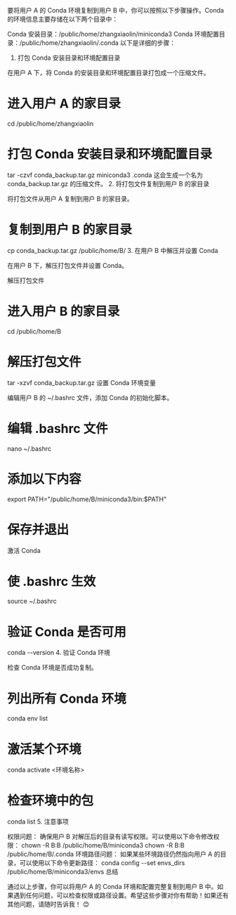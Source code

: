 要将用户 A 的 Conda 环境复制到用户 B 中，你可以按照以下步骤操作。Conda 的环境信息主要存储在以下两个目录中：

Conda 安装目录：/public/home/zhangxiaolin/miniconda3
Conda 环境配置目录：/public/home/zhangxiaolin/.conda
以下是详细的步骤：

1. 打包 Conda 安装目录和环境配置目录

在用户 A 下，将 Conda 的安装目录和环境配置目录打包成一个压缩文件。

# 进入用户 A 的家目录
cd /public/home/zhangxiaolin

# 打包 Conda 安装目录和环境配置目录
tar -czvf conda_backup.tar.gz miniconda3 .conda
这会生成一个名为 conda_backup.tar.gz 的压缩文件。
2. 将打包文件复制到用户 B 的家目录

将打包文件从用户 A 复制到用户 B 的家目录。

# 复制到用户 B 的家目录
cp conda_backup.tar.gz /public/home/B/
3. 在用户 B 中解压并设置 Conda

在用户 B 下，解压打包文件并设置 Conda。

解压打包文件

# 进入用户 B 的家目录
cd /public/home/B

# 解压打包文件
tar -xzvf conda_backup.tar.gz
设置 Conda 环境变量

编辑用户 B 的 ~/.bashrc 文件，添加 Conda 的初始化脚本。

# 编辑 .bashrc 文件
nano ~/.bashrc

# 添加以下内容
export PATH="/public/home/B/miniconda3/bin:$PATH"

# 保存并退出
激活 Conda

# 使 .bashrc 生效
source ~/.bashrc

# 验证 Conda 是否可用
conda --version
4. 验证 Conda 环境

检查 Conda 环境是否成功复制。

# 列出所有 Conda 环境
conda env list

# 激活某个环境
conda activate <环境名称>

# 检查环境中的包
conda list
5. 注意事项

权限问题： 确保用户 B 对解压后的目录有读写权限。可以使用以下命令修改权限：
chown -R B:B /public/home/B/miniconda3
chown -R B:B /public/home/B/.conda
环境路径问题： 如果某些环境路径仍然指向用户 A 的目录，可以使用以下命令更新路径：
conda config --set envs_dirs /public/home/B/miniconda3/envs
总结

通过以上步骤，你可以将用户 A 的 Conda 环境和配置完整复制到用户 B 中。如果遇到任何问题，可以检查权限或路径设置。希望这些步骤对你有帮助！如果还有其他问题，请随时告诉我！ 😊
